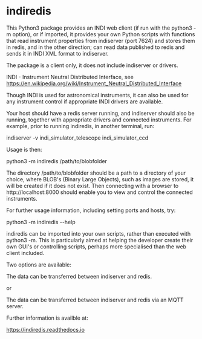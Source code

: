 # indiredis

This Python3 package provides an INDI web client (if run with the python3 -m option), or if imported, it provides your own Python scripts with functions that read instrument properties from indiserver (port 7624) and stores them in redis, and in the other direction; can read data published to redis and sends it in INDI XML format to indiserver.

The package is a client only, it does not include indiserver or drivers.

INDI - Instrument Neutral Distributed Interface, see https://en.wikipedia.org/wiki/Instrument_Neutral_Distributed_Interface

Though INDI is used for astronomical instruments, it can also be used for any instrument control if appropriate INDI drivers are available.

Your host should have a redis server running, and indiserver should also be running, together with appropriate drivers and connected instruments. For example, prior to running indiredis, in another terminal, run:

indiserver -v indi_simulator_telescope indi_simulator_ccd

Usage is then:

python3 -m indiredis /path/to/blobfolder


The directory /path/to/blobfolder should be a path to a directory of your choice, where BLOB's (Binary Large Objects), such as images are stored, it will be created if it does not exist. Then connecting with a browser to http://localhost:8000 should enable you to view and control the connected instruments.

For further usage information, including setting ports and hosts, try:

python3 -m indiredis --help

indiredis can be imported into your own scripts, rather than executed with python3 -m. This is particularly aimed at helping the developer create their own GUI's or controlling scripts, perhaps more specialised than the web client included.

Two options are available:

The data can be transferred between indiserver and redis.

or

The data can be transferred between indiserver and redis via an MQTT server.

Further information is availble at:

https://indiredis.readthedocs.io



